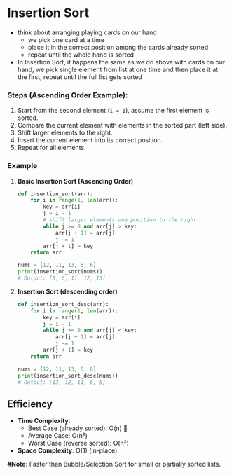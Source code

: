 # Insertion Sort

- think about arranging playing cards on our hand
    - we pick one card at a time
    - place it in the correct position among the cards already sorted
    - repeat until the whole hand is sorted
- In Insertion Sort, it happens the same as we do above with cards on our hand, we pick single element from list at one time and then place it at the first, repeat until the full list gets sorted

### Steps (Ascending Order Example):

1. Start from the second element (`i = 1`), assume the first element is sorted.
2. Compare the current element with elements in the sorted part (left side).
3. Shift larger elements to the right.
4. Insert the current element into its correct position.
5. Repeat for all elements.

### **Example**

1. **Basic Insertion Sort (Ascending Order)**
    
    ```python
    def insertion_sort(arr):
        for i in range(1, len(arr)):
            key = arr[i]
            j = i - 1
            # shift larger elements one position to the right
            while j >= 0 and arr[j] > key:
                arr[j + 1] = arr[j]
                j -= 1
            arr[j + 1] = key
        return arr
    
    nums = [12, 11, 13, 5, 6]
    print(insertion_sort(nums))
    # Output: [5, 6, 11, 12, 13]
    ```
    
2. **Insertion Sort (descending order)**
    
    ```python
    def insertion_sort_desc(arr):
        for i in range(1, len(arr)):
            key = arr[i]
            j = i - 1
            while j >= 0 and arr[j] < key:
                arr[j + 1] = arr[j]
                j -= 1
            arr[j + 1] = key
        return arr
    
    nums = [12, 11, 13, 5, 6]
    print(insertion_sort_desc(nums))
    # Output: [13, 12, 11, 6, 5]
    ```
    

## Efficiency

- **Time Complexity**:
    - Best Case (already sorted): O(n) 🎉
    - Average Case: O(n²)
    - Worst Case (reverse sorted): O(n²)
- **Space Complexity**: O(1) (in-place).

**#Note:** Faster than Bubble/Selection Sort for small or partially sorted lists.